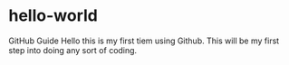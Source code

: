 # hello-world
GitHub Guide
Hello this is my first tiem using Github. This will be my first step into doing any sort of coding.
